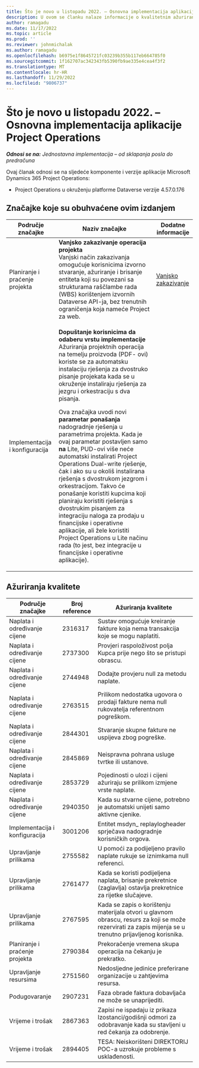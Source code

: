 ```yaml
---
title: Što je novo u listopadu 2022. – Osnovna implementacija aplikacije Project Operations
description: U ovom se članku nalaze informacije o kvalitetnim ažuriranjima koja su dostupna u izdanju implementacije sustava Microsoft Dynamics 365 Project Operations lite u listopadu 2022.
author: ramagadu
ms.date: 11/17/2022
ms.topic: article
ms.prod: ''
ms.reviewer: johnmichalak
ms.author: ramagadu
ms.openlocfilehash: b6975e1f8645721fc03239b355b117eb664785f0
ms.sourcegitcommit: 1f162707ac342343fb5390fb9ae335e4cea4f3f2
ms.translationtype: MT
ms.contentlocale: hr-HR
ms.lasthandoff: 11/29/2022
ms.locfileid: "9806737"
---
```

# <a name="whats-new-october-2022---project-operations-lite-deployment"></a>Što je novo u listopadu 2022. – Osnovna implementacija aplikacije Project Operations

_**Odnosi se na:** Jednostavna implementacija – od sklapanja posla do predračuna_

Ovaj članak odnosi se na sljedeće komponente i verzije aplikacije Microsoft Dynamics 365 Project Operations:

- Project Operations u okruženju platforme Dataverse verzije 4.57.0.176

## <a name="features-included-in-this-release"></a>Značajke koje su obuhvaćene ovim izdanjem

| Područje značajke | Naziv značajke | Dodatne informacije |
| --- | --- | --- |
| Planiranje i praćenje projekta | **Vanjsko zakazivanje operacija projekta**<br>Vanjski način zakazivanja omogućuje korisnicima izvorno stvaranje, ažuriranje i brisanje entiteta koji su povezani sa strukturama raščlambe rada (WBS) korištenjem izvornih Dataverse API-ja, bez trenutnih ograničenja koja nameće Project za web. | [Vanjsko zakazivanje](/dynamics365/project-operations/project-management/external-scheduling) |
| Implementacija i konfiguracija | <p>**Dopuštanje korisnicima da odaberu vrstu implementacije**<br>Ažuriranja projektnih operacija na temelju proizvoda (PDF- ovi) koriste se za automatsku instalaciju rješenja za dvostruko pisanje projekata kada se u okruženje instaliraju rješenja za jezgru i orkestraciju s dva pisanja.</p><p>Ova značajka uvodi novi **parametar ponašanja** nadogradnje rješenja u parametrima projekta. Kada je ovaj parametar postavljen samo **na** Lite, PUD-ovi više neće automatski instalirati Project Operations Dual-write rješenje, čak i ako su u okoliš instalirana rješenja s dvostrukom jezgrom i orkestracijom. Takvo će ponašanje koristiti kupcima koji planiraju koristiti rješenja s dvostrukim pisanjem za integraciju naloga za prodaju u financijske i operativne aplikacije, ali žele koristiti Project Operations u Lite načinu rada (to jest, bez integracije u financijske i operativne aplikacije).</p> | |

## <a name="quality-updates"></a>Ažuriranja kvalitete

| Područje značajke | Broj reference | Ažuriranja kvalitete |
| --- | --- | --- |
| Naplata i određivanje cijene | 2316317 | Sustav omogućuje kreiranje fakture koja nema transakcija koje se mogu naplatiti. |
| Naplata i određivanje cijene | 2737300 | Provjeri raspoloživost polja Kupca prije nego što se pristupi obrascu. |
| Naplata i određivanje cijene | 2744948 | Dodajte provjeru null za metodu naplate. |
| Naplata i određivanje cijene | 2763515 | Prilikom nedostatka ugovora o prodaji fakture nema null rukovatelja referentnom pogreškom. |
| Naplata i određivanje cijene | 2844301 | Stvaranje skupne fakture ne uspijeva zbog pogreške. |
| Naplata i određivanje cijene | 2845869 | Neispravna pohrana usluge tvrtke ili ustanove. |
| Naplata i određivanje cijene | 2853729 | Pojedinosti o ulozi i cijeni ažuriraju se prilikom izmjene vrste naplate. |
| Naplata i određivanje cijene | 2940350 | Kada su stvarne cijene, potrebno je automatski unijeti samo aktivne cjenike. |
| Implementacija i konfiguracija | 3001206 | Entitet msdyn\_ replaylogheader sprječava nadogradnje korisničkih orgova. |
| Upravljanje prilikama | 2755582 | U pomoći za podijeljeno pravilo naplate rukuje se iznimkama null referenci. |
| Upravljanje prilikama | 2761477 | Kada se koristi podijeljena naplata, brisanje prekretnice (zaglavlja) ostavlja prekretnice za rijetke slučajeve. |
| Upravljanje prilikama | 2767595 | Kada se zapis o korištenju materijala otvori u glavnom obrascu, resurs za koji se može rezervirati za zapis mijenja se u trenutno prijavljenog korisnika. |
| Planiranje i praćenje projekta | 2790384 | Prekoračenje vremena skupa operacija na čekanju je prekratko. |
| Upravljanje resursima | 2751560 | Nedosljedne jedinice preferirane organizacije u zahtjevima resursa. |
| Podugovaranje | 2907231 | Faza obrade faktura dobavljača ne može se unaprijediti. |
| Vrijeme i trošak | 2867363 | Zapisi ne ispadaju iz prikaza Izostanci/godišnji odmori za odobravanje kada su stavljeni u red čekanja za odobrenje. |
| Vrijeme i trošak | 2894405 | TESA: Neiskorišteni DIREKTORIJ POC-a uzrokuje probleme s usklađenosti. |
